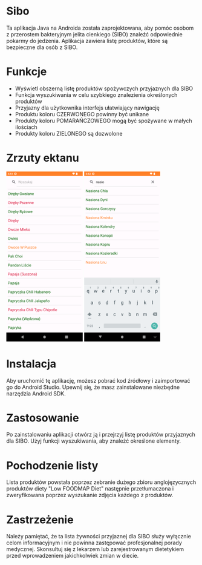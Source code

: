 # Sibo
Ta aplikacja Java na Androida została zaprojektowana, aby pomóc osobom z przerostem bakteryjnym jelita cienkiego (SIBO) znaleźć odpowiednie pokarmy do jedzenia. Aplikacja zawiera listę produktów, które są bezpieczne dla osób z SIBO. 
# Funkcje 
* Wyświetl obszerną listę produktów spożywczych przyjaznych dla SIBO
* Funkcja wyszukiwania w celu szybkiego znalezienia określonych produktów
* Przyjazny dla użytkownika interfejs ułatwiający nawigację
* Produktu koloru CZERWONEGO powinny być unikane
* Produkty koloru POMARAŃCZOWEGO mogą być spożywane w małych ilościach
* Produkty koloru ZIELONEGO są dozwolone
# Zrzuty ektanu
<img src="Screenshot1.png" width=40%> <img src="Screenshot2.png" width=40%>
# Instalacja 
Aby uruchomić tę aplikację, możesz pobrać kod źródłowy i zaimportować go do Android Studio. Upewnij się, że masz zainstalowane niezbędne narzędzia Android SDK.
# Zastosowanie
Po zainstalowaniu aplikacji otwórz ją i przejrzyj listę produktów przyjaznych dla SIBO. Użyj funkcji wyszukiwania, aby znaleźć określone elementy. 
# Pochodzenie listy
Lista produktów powstała poprzez zebranie dużego zbioru anglojęzycznych produktów diety "Low FOODMAP Diet" następnie przetłumaczona i zweryfikowana poprzez wyszukanie zdjęcia każdego z produktów.
# Zastrzeżenie
Należy pamiętać, że ta lista żywności przyjaznej dla SIBO służy wyłącznie celom informacyjnym i nie powinna zastępować profesjonalnej porady medycznej. Skonsultuj się z lekarzem lub zarejestrowanym dietetykiem przed wprowadzeniem jakichkolwiek zmian w diecie.
